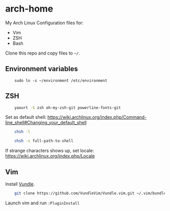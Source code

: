# arch-home

My Arch Linux Configuration files for:

* Vim
* ZSH
* Bash

Clone this repo and copy files to `~/`.

## Environment variables
```
    sudo ln -s ~/environment /etc/environment
```

## ZSH

```bash
    yaourt -S zsh oh-my-zsh-git powerline-fonts-git
```

Set as default shell: https://wiki.archlinux.org/index.php/Command-line_shell#Changing_your_default_shell

```bash
    chsh -l
```

```bash
    chsh -s full-path-to-shell
```

If strange characters shows up, set locale: https://wiki.archlinux.org/index.php/Locale

## Vim

Install [Vundle](https://github.com/VundleVim/Vundle.vim).
```bash
    git clone https://github.com/VundleVim/Vundle.vim.git ~/.vim/bundle/Vundle.vim    
```

Launch vim and run `:PluginInstall`

